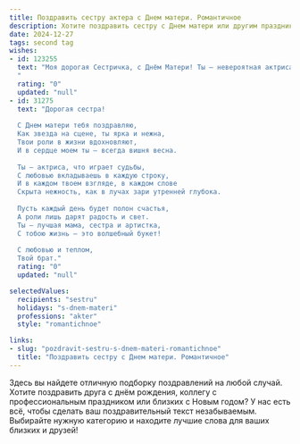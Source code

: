 ```yaml
---
title: Поздравить сестру актера с Днем матери. Романтичное
description: Хотите поздравить сестру с Днем матери или другим праздником? Наш ИИ создаст незабываемое поздравление, а вы обязательно выделитесь среди других.  
date: 2024-12-27
tags: second tag
wishes:
- id: 123255
  text: "Моя дорогая Сестричка, с Днём Матери! Ты — невероятная актриса жизни,  твоя любовь — самая яркая и трогательная роль, которую ты играешь с такой самоотдачей и нежностью.  Пусть сцена твоей жизни всегда будет полна света, оваций и бесконечной любви.  Я тебя очень люблю!
  "
  rating: "0"
  updated: "null"
- id: 31275
  text: "Дорогая сестра!
  
  С Днем матери тебя поздравляю,
  Как звезда на сцене, ты ярка и нежна,
  Твои роли в жизни вдохновляют,
  И в сердце моем ты — всегда вишня весна.
  
  Ты — актриса, что играет судьбы,
  С любовью вкладываешь в каждую строку,
  И в каждом твоем взгляде, в каждом слове
  Скрыта нежность, как в лучах зари утренней глубока.
  
  Пусть каждый день будет полон счастья,
  А роли лишь дарят радость и свет.
  Ты — лучшая мама, сестра и артистка,
  С тобою жизнь — это волшебный букет!
  
  С любовью и теплом,
  Твой брат."
  rating: "0"
  updated: "null"

selectedValues:
  recipients: "sestru"
  holidays: "s-dnem-materi"
  professions: "akter"
  style: "romantichnoe"

links:
- slug: "pozdravit-sestru-s-dnem-materi-romantichnoe"
  title: "Поздравить сестру с Днем матери. Романтичное"
---
```


Здесь вы найдете отличную подборку поздравлений на любой случай.
Хотите поздравить друга с днём рождения, коллегу с профессиональным праздником или близких с Новым годом? У нас есть всё, чтобы сделать ваш поздравительный текст незабываемым. Выбирайте нужную категорию и находите лучшие слова для ваших близких и друзей!
